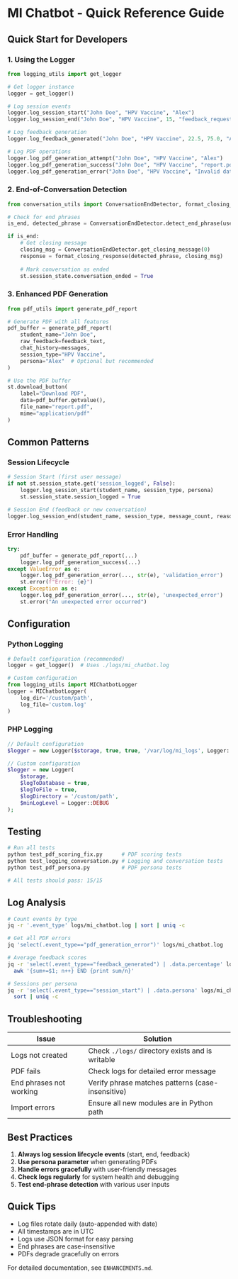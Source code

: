 # MI Chatbot - Quick Reference Guide

## Quick Start for Developers

### 1. Using the Logger

```python
from logging_utils import get_logger

# Get logger instance
logger = get_logger()

# Log session events
logger.log_session_start("John Doe", "HPV Vaccine", "Alex")
logger.log_session_end("John Doe", "HPV Vaccine", 15, "feedback_requested")

# Log feedback generation
logger.log_feedback_generated("John Doe", "HPV Vaccine", 22.5, 75.0, "Alex")

# Log PDF operations
logger.log_pdf_generation_attempt("John Doe", "HPV Vaccine", "Alex")
logger.log_pdf_generation_success("John Doe", "HPV Vaccine", "report.pdf", 125000, "Alex")
logger.log_pdf_generation_error("John Doe", "HPV Vaccine", "Invalid data", "validation_error", "Alex")
```

### 2. End-of-Conversation Detection

```python
from conversation_utils import ConversationEndDetector, format_closing_response

# Check for end phrases
is_end, detected_phrase = ConversationEndDetector.detect_end_phrase(user_input)

if is_end:
    # Get closing message
    closing_msg = ConversationEndDetector.get_closing_message(0)
    response = format_closing_response(detected_phrase, closing_msg)
    
    # Mark conversation as ended
    st.session_state.conversation_ended = True
```

### 3. Enhanced PDF Generation

```python
from pdf_utils import generate_pdf_report

# Generate PDF with all features
pdf_buffer = generate_pdf_report(
    student_name="John Doe",
    raw_feedback=feedback_text,
    chat_history=messages,
    session_type="HPV Vaccine",
    persona="Alex"  # Optional but recommended
)

# Use the PDF buffer
st.download_button(
    label="Download PDF",
    data=pdf_buffer.getvalue(),
    file_name="report.pdf",
    mime="application/pdf"
)
```

## Common Patterns

### Session Lifecycle

```python
# Session Start (first user message)
if not st.session_state.get('session_logged', False):
    logger.log_session_start(student_name, session_type, persona)
    st.session_state.session_logged = True

# Session End (feedback or new conversation)
logger.log_session_end(student_name, session_type, message_count, reason)
```

### Error Handling

```python
try:
    pdf_buffer = generate_pdf_report(...)
    logger.log_pdf_generation_success(...)
except ValueError as e:
    logger.log_pdf_generation_error(..., str(e), 'validation_error')
    st.error(f"Error: {e}")
except Exception as e:
    logger.log_pdf_generation_error(..., str(e), 'unexpected_error')
    st.error("An unexpected error occurred")
```

## Configuration

### Python Logging

```python
# Default configuration (recommended)
logger = get_logger()  # Uses ./logs/mi_chatbot.log

# Custom configuration
from logging_utils import MIChatbotLogger
logger = MIChatbotLogger(
    log_dir='/custom/path',
    log_file='custom.log'
)
```

### PHP Logging

```php
// Default configuration
$logger = new Logger($storage, true, true, '/var/log/mi_logs', Logger::INFO);

// Custom configuration
$logger = new Logger(
    $storage,
    $logToDatabase = true,
    $logToFile = true,
    $logDirectory = '/custom/path',
    $minLogLevel = Logger::DEBUG
);
```

## Testing

```bash
# Run all tests
python test_pdf_scoring_fix.py      # PDF scoring tests
python test_logging_conversation.py # Logging and conversation tests
python test_pdf_persona.py          # PDF persona tests

# All tests should pass: 15/15
```

## Log Analysis

```bash
# Count events by type
jq -r '.event_type' logs/mi_chatbot.log | sort | uniq -c

# Get all PDF errors
jq 'select(.event_type=="pdf_generation_error")' logs/mi_chatbot.log

# Average feedback scores
jq -r 'select(.event_type=="feedback_generated") | .data.percentage' logs/mi_chatbot.log | \
  awk '{sum+=$1; n++} END {print sum/n}'

# Sessions per persona
jq -r 'select(.event_type=="session_start") | .data.persona' logs/mi_chatbot.log | \
  sort | uniq -c
```

## Troubleshooting

| Issue | Solution |
|-------|----------|
| Logs not created | Check `./logs/` directory exists and is writable |
| PDF fails | Check logs for detailed error message |
| End phrases not working | Verify phrase matches patterns (case-insensitive) |
| Import errors | Ensure all new modules are in Python path |

## Best Practices

1. **Always log session lifecycle events** (start, end, feedback)
2. **Use persona parameter** when generating PDFs
3. **Handle errors gracefully** with user-friendly messages
4. **Check logs regularly** for system health and debugging
5. **Test end-phrase detection** with various user inputs

## Quick Tips

- Log files rotate daily (auto-appended with date)
- All timestamps are in UTC
- Logs use JSON format for easy parsing
- End phrases are case-insensitive
- PDFs degrade gracefully on errors

For detailed documentation, see `ENHANCEMENTS.md`.
